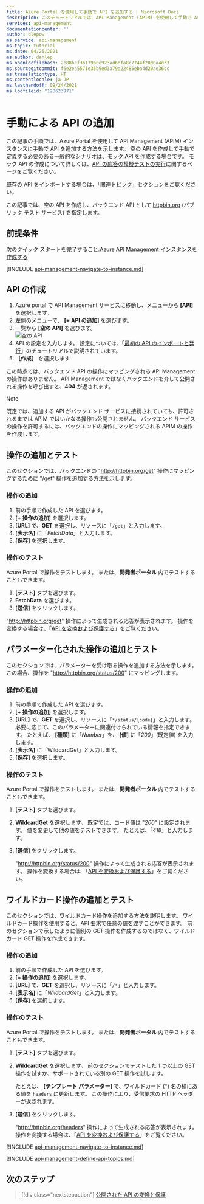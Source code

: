 ```yaml
---
title: Azure Portal を使用して手動で API を追加する | Microsoft Docs
description: このチュートリアルでは、API Management (APIM) を使用して手動で API を追加する方法を示します。
services: api-management
documentationcenter: ''
author: dlepow
ms.service: api-management
ms.topic: tutorial
ms.date: 04/26/2021
ms.author: danlep
ms.openlocfilehash: 2e88bef36179a0e923ad6dfa8c7744f20d0a4d33
ms.sourcegitcommit: f6e2ea5571e35b9ed3a79a22485eba4d20ae36cc
ms.translationtype: HT
ms.contentlocale: ja-JP
ms.lasthandoff: 09/24/2021
ms.locfileid: "128623971"
---
```

# <a name="add-an-api-manually"></a>手動による API の追加

この記事の手順では、Azure Portal を使用して API Management (APIM) インスタンスに手動で API を追加する方法を示します。 空の API を作成して手動で定義する必要のある一般的なシナリオは、モック API を作成する場合です。 モック API の作成について詳しくは、[API の応答の模擬テストの実行](mock-api-responses.md)に関するページをご覧ください。

既存の API をインポートする場合は、「[関連トピック](#related-topics)」セクションをご覧ください。

この記事では、空の API を作成し、バックエンド API として [httpbin.org](https://httpbin.org) (パブリック テスト サービス) を指定します。

## <a name="prerequisites"></a>前提条件

次のクイック スタートを完了すること:[Azure API Management インスタンスを作成する](get-started-create-service-instance.md)

[!INCLUDE [api-management-navigate-to-instance.md](../../includes/api-management-navigate-to-instance.md)]

## <a name="create-an-api"></a>API の作成

1. Azure portal で API Management サービスに移動し、メニューから **[API]** を選択します。
2. 左側のメニューで、 **[+ API の追加]** を選びます。
3. 一覧から **[空の API]** を選びます。  
    ![空の API](media/add-api-manually/blank-api.png)  
4. API の設定を入力します。 設定については、「[最初の API のインポートと発行](import-and-publish.md#import-and-publish-a-backend-api)」のチュートリアルで説明されています。
5. **［作成］** を選択します

この時点では、バックエンド API の操作にマッピングされる API Management の操作はありません。 API Management ではなくバックエンドを介して公開される操作を呼び出すと、**404** が返されます。

>[!NOTE] 
> 既定では、追加する API がバックエンド サービスに接続されていても、許可されるまでは APIM ではいかなる操作も公開されません。 バックエンド サービスの操作を許可するには、バックエンドの操作にマッピングされる APIM の操作を作成します。

## <a name="add-and-test-an-operation"></a>操作の追加とテスト

このセクションでは、バックエンドの "http://httpbin.org/get" 操作にマッピングするために "/get" 操作を追加する方法を示します。

### <a name="add-an-operation"></a>操作の追加

1. 前の手順で作成した API を選びます。
2. **[+ 操作の追加]** を選択します。
3. **[URL]** で、**GET** を選択し、リソースに「`/get`」と入力します。
4. **[表示名]** に「*FetchData*」と入力します。
5. **[保存]** を選択します。

### <a name="test-an-operation"></a>操作のテスト

Azure Portal で操作をテストします。 または、**開発者ポータル** 内でテストすることもできます。

1. **[テスト]** タブを選びます。
2. **FetchData** を選びます。
3. **[送信]** をクリックします。

"http://httpbin.org/get" 操作によって生成される応答が表示されます。 操作を変換する場合は、「[API を変換および保護する](transform-api.md)」をご覧ください。

## <a name="add-and-test-a-parameterized-operation"></a>パラメーター化された操作の追加とテスト

このセクションでは、パラメーターを受け取る操作を追加する方法を示します。 この場合、操作を "http://httpbin.org/status/200" にマッピングします。

### <a name="add-the-operation"></a>操作の追加

1. 前の手順で作成した API を選びます。
2. **[+ 操作の追加]** を選択します。
3. **[URL]** で、**GET** を選択し、リソースに「`*/status/{code}`」と入力します。 必要に応じて、このパラメーターに関連付けられている情報を指定できます。 たとえば、 **[種類]** に「*Number*」を、 **[値]** に「*200*」(既定値) を入力します。
4. **[表示名]** に「WildcardGet」と入力します。
5. **[保存]** を選択します。

### <a name="test-the-operation"></a>操作のテスト 

Azure Portal で操作をテストします。  または、**開発者ポータル** 内でテストすることもできます。

1. **[テスト]** タブを選びます。
2. **WildcardGet** を選択します。 既定では、コード値は "*200*" に設定されます。 値を変更して他の値をテストできます。 たとえば、「*418*」と入力します。
3. **[送信]** をクリックします。

    "http://httpbin.org/status/200" 操作によって生成される応答が表示されます。 操作を変換する場合は、「[API を変換および保護する](transform-api.md)」をご覧ください。

## <a name="add-and-test-a-wildcard-operation"></a>ワイルドカード操作の追加とテスト

このセクションでは、ワイルドカード操作を追加する方法を説明します。 ワイルドカード操作を使用すると、API 要求で任意の値を渡すことができます。 前のセクションで示したように個別の GET 操作を作成するのではなく、ワイルドカード GET 操作を作成できます。

### <a name="add-the-operation"></a>操作の追加

1. 前の手順で作成した API を選びます。
2. **[+ 操作の追加]** を選択します。
3. **[URL]** で、**GET** を選択し、リソースに「`/*`」と入力します。
4. **[表示名]** に「*WildcardGet*」と入力します。
5. **[保存]** を選択します。

### <a name="test-the-operation"></a>操作のテスト 

Azure Portal で操作をテストします。  または、**開発者ポータル** 内でテストすることもできます。

1. **[テスト]** タブを選びます。
2. **WildcardGet** を選択します。 前のセクションでテストした 1 つ以上の GET 操作を試すか、サポートされている別の GET 操作を試します。 

    たとえば、 **[テンプレート パラメーター]** で、ワイルドカード (*) 名の横にある値を `headers` に更新します。 この操作により、受信要求の HTTP ヘッダーが返されます。
1. **[送信]** をクリックします。

    "http://httpbin.org/headers" 操作によって生成される応答が表示されます。 操作を変換する場合は、「[API を変換および保護する](transform-api.md)」をご覧ください。

[!INCLUDE [api-management-navigate-to-instance.md](../../includes/api-management-append-apis.md)]

[!INCLUDE [api-management-define-api-topics.md](../../includes/api-management-define-api-topics.md)]

## <a name="next-steps"></a>次のステップ

> [!div class="nextstepaction"]
> [公開された API の変換と保護](transform-api.md)
